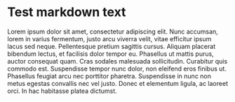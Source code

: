 # Test markdown text

Lorem ipsum dolor sit amet, consectetur adipiscing elit. Nunc accumsan, lorem in varius fermentum, justo arcu viverra velit, vitae efficitur ipsum lacus sed neque. Pellentesque pretium sagittis cursus. Aliquam placerat bibendum lectus, et facilisis dolor tempor eu. Phasellus ut mattis purus, auctor consequat quam. Cras sodales malesuada sollicitudin. Curabitur quis commodo est. Suspendisse tempor nunc dolor, non eleifend eros finibus ut. Phasellus feugiat arcu nec porttitor pharetra. Suspendisse in nunc non metus egestas convallis nec vel justo. Donec et elementum ligula, ac laoreet orci. In hac habitasse platea dictumst.

